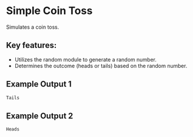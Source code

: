 # Simple Coin Toss

Simulates a coin toss.

## Key features:

- Utilizes the random module to generate a random number.
- Determines the outcome (heads or tails) based on the random number.

## Example Output 1

```bash
Tails
```
## Example Output 2

```bash
Heads
```


